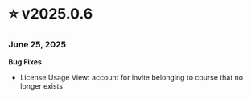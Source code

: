 # ⭐ v2025.0.6

### June 25, 2025

**Bug Fixes**

* License Usage View: account for invite belonging to course that no longer exists
